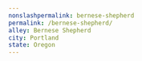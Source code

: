 ```yaml
---
﻿nonslashpermalink: bernese-shepherd
permalink: /bernese-shepherd/
alley: Bernese Shepherd
city: Portland
state: Oregon
---
```

